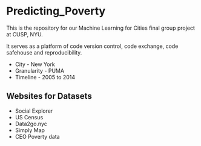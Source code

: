 # Predicting_Poverty

This is the repository for our Machine Learning for Cities final group project at CUSP, NYU. 

It serves as a platform of code version control, code exchange, code safehouse and reproducibility.

* City - New York
* Granularity - PUMA
* Timeline - 2005 to 2014 

## Websites for Datasets

* Social Explorer
* US Census
* Data2go.nyc
* Simply Map
* CEO Poverty data


